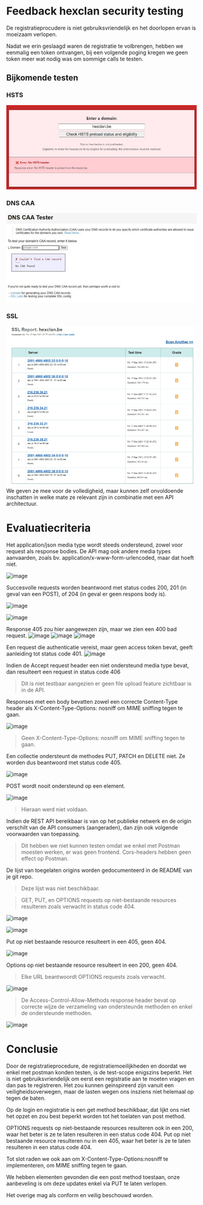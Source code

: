 # Feedback hexclan security testing

De registratieprocudere is niet gebruiksvriendelijk en het doorlopen ervan is moeizaam verlopen.

Nadat we erin geslaagd waren de registratie te volbrengen, hebben we eenmalig een token ontvangen, bij een volgende poging kregen we geen token meer wat nodig was om sommige calls te testen.


## Bijkomende testen 
### HSTS
![HSTS](https://github.com/dmtwood/pizzeria/blob/main/hexcan_hsts.jpg)
### DNS CAA
![DNS](https://github.com/dmtwood/pizzeria/blob/main/hexclan_dns.jpg)
### SSL
![SSL](https://github.com/dmtwood/pizzeria/blob/main/hexclan_ssl.jpg)
We geven ze mee voor de volledigheid, maar kunnen zelf onvoldoende inschatten in welke mate ze relevant zijn in combinatie met een API architectuur.


# Evaluatiecriteria

Het application/json media type wordt steeds ondersteund, zowel voor request als response bodies. De API mag ook andere media types aanvaarden, zoals bv. application/x-www-form-urlencoded, maar dat hoeft niet.

![image](https://user-images.githubusercontent.com/49392867/146678538-86a444a8-9e14-43bc-aa70-4ff12806625d.png)


Succesvolle requests worden beantwoord met status codes 200, 201 (in geval van een POST), of 204 (in geval er geen respons body is).

![image](https://user-images.githubusercontent.com/49392867/146678673-ba91422b-04b0-41c0-9b1f-6c23ec75d7b0.png)

![image](https://user-images.githubusercontent.com/49392867/146678833-af2b1c22-655f-46b3-9981-c2f9a95e65a5.png)

Response 405 zou hier aangewezen zijn, maar we zien een 400 bad request.
![image](https://user-images.githubusercontent.com/49392867/146679461-8e3478ec-dcd2-429e-98f0-e2707f30d212.png)
![image](https://user-images.githubusercontent.com/49392867/146679495-76ed62f5-ef06-4417-ae31-f495d0c6c7b0.png)
![image](https://user-images.githubusercontent.com/49392867/146679560-55cd912e-b367-4d53-ab36-dedbbee411fc.png)


Een request die authenticatie vereist, maar geen access token bevat, geeft aanleiding tot status code 401.
![image](https://user-images.githubusercontent.com/49392867/146679059-5b1bfa87-5c61-429d-9399-af842785e85f.png)


Indien de Accept request header een niet ondersteund media type bevat, dan resulteert een request in status code 406
> Dit is niet testbaar aangezien er geen file upload feature zichtbaar is in de API.

Responses met een body bevatten zowel een correcte Content-Type header als X-Content-Type-Options: nosniff om MIME sniffing tegen te gaan.

![image](https://user-images.githubusercontent.com/49392867/146679917-dae63cca-ff56-403d-9975-3d7658534780.png)

> Geen X-Content-Type-Options: nosniff om MIME sniffing tegen te gaan.

Een collectie ondersteunt de methodes PUT, PATCH en DELETE niet. Ze worden dus beantwoord met status code 405.

![image](https://user-images.githubusercontent.com/49392867/146680050-77650f25-e1ab-4f08-804c-e4a1166cf2eb.png)


POST wordt nooit ondersteund op een element.

![image](https://user-images.githubusercontent.com/49392867/146680180-00bc60e4-61cf-4211-801e-aaaab8265989.png)
> Hieraan werd niet voldaan. 



Indien de REST API bereikbaar is van op het publieke netwerk en de origin verschilt van de API consumers (aangeraden), dan zijn ook volgende voorwaarden van toepassing.

> Dit hebben we niet kunnen testen omdat we enkel met Postman moesten werken, er was geen frontend. Cors-headers hebben geen effect op Postman. 


De lijst van toegelaten origins worden gedocumenteerd in de README van je git repo.
> Deze lijst was niet beschikbaar.


> GET, PUT, en OPTIONS requests op niet-bestaande resources resulteren zoals verwacht in status code 404.

![image](https://user-images.githubusercontent.com/49392867/146681124-7cd412fb-22d9-49fb-8ae5-05c3463df6f9.png)

![image](https://user-images.githubusercontent.com/49392867/146681167-53bbc225-a4d4-4e4f-affc-e4894c5086dd.png)

Put  op niet bestaande resource resulteert in een 405, geen 404.

![image](https://user-images.githubusercontent.com/49392867/146681093-a596c5c9-b51c-4037-ad53-600dd62382cd.png)

Options op niet bestaande resource resulteert in een 200, geen 404.


> Elke URL beantwoordt OPTIONS requests zoals verwacht.
> 
![image](https://user-images.githubusercontent.com/49392867/146681071-99acf812-2bd6-479b-9f54-24ad44951846.png)


> De Access-Control-Allow-Methods response header bevat op correcte wijze de verzameling van ondersteunde methoden en enkel de ondersteunde methoden.
> 
![image](https://user-images.githubusercontent.com/49392867/146681267-00a5d873-7765-42e3-9429-5d467abe096e.png)



# Conclusie
 Door de registratieprocedure,  de registratiemoeilijkheden en doordat we enkel met postman konden testen, is de test-scope enigszins beperkt. 
 Het is niet gebruiksvriendelijk om eerst een registratie aan te moeten vragen en dan pas te registreren. Het zou kunnen geinspireerd zijn vanuit een veiligheidsoverwegen, maar de lasten wegen ons insziens niet helemaal op tegen de baten.
 
 Op de login en registratie is een get method beschikbaar, dat lijkt ons niet het opzet en zou best beperkt worden tot het toelaten van post method.
 
 OPTIONS requests op niet-bestaande resources resulteren ook in een 200, waar het beter is ze te laten resulteren in een status code 404.
 Put  op niet bestaande resource resulteren nu in een 405, waar het beter is ze te laten resulteren in een status code 404.
 
 Tot slot raden we ook aan om X-Content-Type-Options:nosniff te implementeren, om MIME sniffing tegen te gaan.
 
 We hebben elementen gevonden die een post method toestaan, onze aanbeveling is om deze updates enkel via PUT te laten verlopen. 
 
Het overige mag als conform en veilig beschouwd worden.

